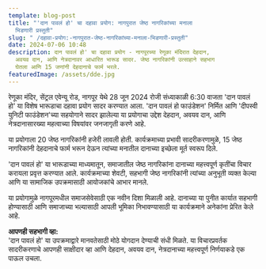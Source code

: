 ```yaml
---
template: blog-post
title: "'दान पावलं हो' चा दहावा प्रयोग: नागपुरात जेष्ठ नागरिकांच्या मनाला
  भिडणारी प्रस्तुती"
slug: " /दहावा-प्रयोग:-नागपुरात-जेष्ठ-नागरिकांच्या-मनाला-भिडणारी-प्रस्तुती"
date: 2024-07-06 10:48
description: दान पावलं हो' चा दहावा प्रयोग - नागपूरच्या रेणूका मंदिरात देहदान,
  अवयव दान, आणि नेत्रदानावर आधारित भारूड सादर. जेष्ठ नागरिकांनी उत्साहाने सहभाग
  घेतला आणि 15 जणांनी देहदानाचे फार्म भरले.
featuredImage: /assets/dde.jpg
---
```



रेणूका मंदिर, सेंट्रल एवेन्यू रोड, नागपूर येथे 28 जून 2024 रोजी संध्याकाळी 6:30 वाजता 'दान पावलं हो' या विशेष भारूडाचा दहावा प्रयोग सादर करण्यात आला. 'दान पावलं हो फाउंडेशन' निर्मित आणि 'दीपस्वी युनिटी फाउंडेशन'च्या सहयोगाने सादर झालेल्या या प्रयोगाचा उद्देश देहदान, अवयव दान, आणि नेत्रदानासारख्या महत्वाच्या विषयांवर जनजागृती करणे आहे.

या प्रयोगाला 20 जेष्ठ नागरिकांनी हजेरी लावली होती. कार्यक्रमाच्या प्रभावी सादरीकरणामुळे, 15 जेष्ठ नागरिकांनी देहदानाचे फार्म भरून देऊन त्यांच्या मनातील दानाच्या इच्छेला मूर्त स्वरूप दिले.

'दान पावलं हो' या भारूडाच्या माध्यमातून, समाजातील जेष्ठ नागरिकांना दानाच्या महत्त्वपूर्ण कृतींचा विचार करायला प्रवृत्त करण्यात आले. कार्यक्रमाच्या शेवटी, सहभागी जेष्ठ नागरिकांनी त्यांच्या अनुभूती व्यक्त केल्या आणि या सामाजिक उपक्रमासाठी आयोजकांचे आभार मानले.

या प्रयोगामुळे नागपूरमधील समाजसेवेसाठी एक नवीन दिशा मिळाली आहे. दानाच्या या पुनीत कार्यात सहभागी होण्यासाठी आणि समाजाच्या भल्यासाठी आपली भूमिका निभावण्यासाठी या कार्यक्रमाने अनेकांना प्रेरित केले आहे.

**आपणही सहभागी व्हा:**\
'दान पावलं हो' या उपक्रमाद्वारे मानवतेसाठी मोठे योगदान देण्याची संधी मिळते. या विचारप्रवर्तक सादरीकरणाचे आपणही साक्षीदार व्हा आणि देहदान, अवयव दान, नेत्रदानाच्या महत्त्वपूर्ण निर्णयाकडे एक पाऊल उचला.